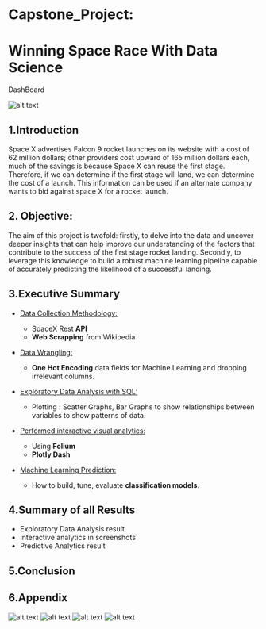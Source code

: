 # Capstone_Project:
# Winning Space Race With Data Science

DashBoard


![alt text](https://github.com/rajashriekatpure/SpaceX_Project/blob/main/DashBoard.png)



## 1.Introduction
Space X advertises Falcon 9 rocket launches on its website with a cost of 62 million dollars; other providers cost upward of 165 million dollars each, much of the savings is because Space X can reuse the first stage. Therefore, if we can determine if the first stage will land, we can determine the cost of a launch. This information can be used if an alternate company wants to bid against space X for a rocket launch. 

## 2. Objective:
The aim of this project is twofold: firstly, to delve into the data and uncover deeper insights that can help improve our understanding of the factors that contribute to the success of the first stage rocket landing. Secondly, to leverage this knowledge to build a robust machine learning pipeline capable of accurately predicting the likelihood of a successful landing. 

## 3.Executive Summary
- <ins>Data Collection Methodology:</ins>
  * SpaceX Rest **API**
  * **Web Scrapping** from Wikipedia

- <ins>Data Wrangling:</ins>
  * **One Hot Encoding** data fields for Machine Learning and dropping irrelevant columns.
  
- <ins>Exploratory Data Analysis with SQL:</ins>
  * Plotting : Scatter Graphs, Bar Graphs to show relationships between variables to show patterns of data.

- <ins>Performed interactive visual analytics:</ins>
  * Using **Folium**
  * **Plotly Dash**

- <ins>Machine Learning Prediction:</ins>
  * How to build, tune, evaluate **classification models**.


## 4.Summary of all Results
- Exploratory Data Analysis result
- Interactive analytics in screenshots
- Predictive Analytics result

## 5.Conclusion
## 6.Appendix


![alt text](https://github.com/rajashriekatpure/SpaceX_Project/blob/main/Zppt%201-8%20.jpg)
![alt text](https://github.com/rajashriekatpure/SpaceX_Project/blob/main/Zppt%209-16.jpg)
![alt text](https://github.com/rajashriekatpure/SpaceX_Project/blob/main/Zppt%2017-24.jpg)
![alt text](https://github.com/rajashriekatpure/SpaceX_Project/blob/main/Zppt%2025-32.jpg)
